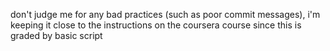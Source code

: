 don't judge me for any bad practices (such as poor commit messages), i'm keeping it close to the instructions on the coursera course since this is graded by basic script
